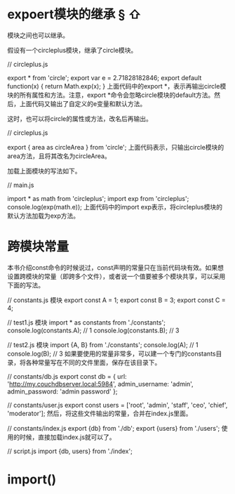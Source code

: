 # expoert模块的继承 § ⇧
模块之间也可以继承。

假设有一个circleplus模块，继承了circle模块。

// circleplus.js

export * from 'circle';
export var e = 2.71828182846;
export default function(x) {
  return Math.exp(x);
}
上面代码中的export *，表示再输出circle模块的所有属性和方法。注意，export *命令会忽略circle模块的default方法。然后，上面代码又输出了自定义的e变量和默认方法。

这时，也可以将circle的属性或方法，改名后再输出。

// circleplus.js

export { area as circleArea } from 'circle';
上面代码表示，只输出circle模块的area方法，且将其改名为circleArea。

加载上面模块的写法如下。

// main.js

import * as math from 'circleplus';
import exp from 'circleplus';
console.log(exp(math.e));
上面代码中的import exp表示，将circleplus模块的默认方法加载为exp方法。



# 跨模块常量 

  本书介绍const命令的时候说过，const声明的常量只在当前代码块有效。如果想设置跨模块的常量（即跨多个文件），或者说一个值要被多个模块共享，可以采用下面的写法。
  
  // constants.js 模块
  export const A = 1;
  export const B = 3;
  export const C = 4;
  
  // test1.js 模块
  import * as constants from './constants';
  console.log(constants.A); // 1
  console.log(constants.B); // 3
  
  // test2.js 模块
  import {A, B} from './constants';
  console.log(A); // 1
  console.log(B); // 3
  如果要使用的常量非常多，可以建一个专门的constants目录，将各种常量写在不同的文件里面，保存在该目录下。
  
  // constants/db.js
  export const db = {
    url: 'http://my.couchdbserver.local:5984',
    admin_username: 'admin',
    admin_password: 'admin password'
  };
  
  // constants/user.js
  export const users = ['root', 'admin', 'staff', 'ceo', 'chief', 'moderator'];
  然后，将这些文件输出的常量，合并在index.js里面。
  
  // constants/index.js
  export {db} from './db';
  export {users} from './users';
  使用的时候，直接加载index.js就可以了。
  
  // script.js
  import {db, users} from './index';
  
  
  
  #  import()
  